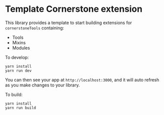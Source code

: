 # Template Cornerstone extension

This library provides a template to start building extensions for `cornerstoneTools` containing:
- Tools
- Mixins
- Modules 

To develop:

```
yarn install
yarn run dev
```

You can then see your app at `http://localhost:3000`, and it will auto refresh as you make changes to your library.


To build:

```
yarn install
yarn run build
```